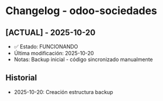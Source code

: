 # Changelog - odoo-sociedades

## [ACTUAL] - 2025-10-20
- ✅ Estado: FUNCIONANDO
- Última modificación: 2025-10-20
- Notas: Backup inicial - código sincronizado manualmente

## Historial
- 2025-10-20: Creación estructura backup
